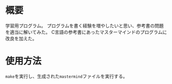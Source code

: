 # 概要
学習用プログラム。
プログラムを書く経験を増やしたいと思い、参考書の問題を適当に解いてみた。
C言語の参考書にあったマスターマインドのプログラムに改良を加えた。

# 使用方法
`make`を実行し、生成された`mastermind`ファイルを実行する。
